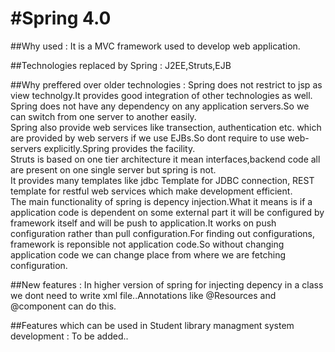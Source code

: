 #Spring 4.0
================
##Why used : 
It is a MVC framework used to develop web application.

##Technologies replaced by Spring : 
J2EE,Struts,EJB

##Why preffered over older technologies : 
Spring does not restrict to jsp as view technolgy.It provides good integration of other technologies as well.<br>
Spring does not have any dependency on any application servers.So we can switch from one server to another easily.<br>
Spring also provide web services like transection, authentication etc. which are provided by web servers if we use EJBs.So dont require to use web-servers explicitly.Spring provides the facility.<br>
Struts is based on one tier architecture it mean interfaces,backend code all are present on one single server but spring is not.<br>
It provides many templates like jdbc Template for JDBC connection, REST template for restful web services which make development efficient.<br> 
The main functionality of spring is depency injection.What it means is if a application code is dependent on some external part it will be configured by framework itself and will be push to application.It works on push configuration rather than pull configuration.For finding out configurations, framework is reponsible not application code.So without changing application code we can change place from where we are fetching configuration.<br>

##New features :
In higher version of spring for injecting depency in a class we dont need to write xml file..Annotations like @Resources and @component can do this.

##Features which can be used in Student library managment system development :
To be added..